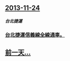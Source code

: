 ## [2013-11-24](/zh/news/2013/11/24/index.md)

##### 台北捷運
### [台北捷運信義線全線通車。 ](/zh/news/2013/11/24/台北捷運信義線全線通車.md)
## [前一天...](/zh/news/2013/11/20/index.md)

